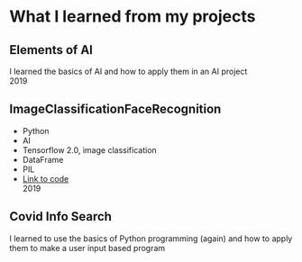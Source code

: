 # What I learned from my projects

## Elements of AI

I learned the basics of AI and how to apply them in an AI project \
2019

## ImageClassificationFaceRecognition

* Python
* AI 
* Tensorflow 2.0, image classification
* DataFrame
* PIL 
* [Link to code](https://github.com/vihervirveli/portfolio/tree/master/AI_and_Python/Python_ImageClassificationFaceRecognition) \
2019

## Covid Info Search
I learned to use the basics of Python programming (again) and how to apply them to make a user input based program